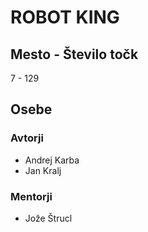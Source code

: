 # ROBOT KING
## Mesto - Število točk
7 - 129
## Osebe
### Avtorji
 * Andrej Karba
 * Jan Kralj
### Mentorji
 * Jože Štrucl